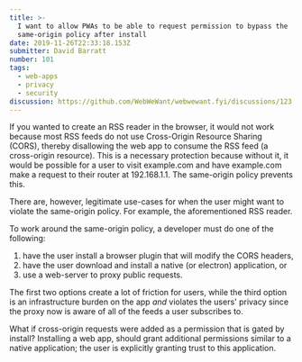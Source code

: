```yaml
---
title: >-
  I want to allow PWAs to be able to request permission to bypass the
  same-origin policy after install
date: 2019-11-26T22:33:18.153Z
submitter: David Barratt
number: 101
tags:
  - web-apps
  - privacy
  - security
discussion: https://github.com/WebWeWant/webwewant.fyi/discussions/123
---
```

If you wanted to create an RSS reader in the browser, it would not work because most RSS feeds do not use Cross-Origin Resource Sharing (CORS), thereby disallowing the web app to consume the RSS feed (a cross-origin resource). This is a necessary protection because without it, it would be possible for a user to visit example.com and have example.com make a request to their router at 192.168.1.1. The same-origin policy prevents this.

There are, however, legitimate use-cases for when the user might want to violate the same-origin policy. For example, the aforementioned RSS reader.

To work around the same-origin policy, a developer must do one of the following:

1. have the user install a browser plugin that will modify the CORS headers,
2. have the user download and install a native (or electron) application, or
3. use a web-server to proxy public requests.

The first two options create a lot of friction for users, while the third option is an infrastructure burden on the app *and* violates the users' privacy since the proxy now is aware of all of the feeds a user subscribes to.

What if cross-origin requests were added as a permission that is gated by install? Installing a web app, should grant additional permissions similar to a native application; the user is explicitly granting trust to this application.
